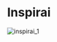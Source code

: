 # Inspirai
![inspirai_1](https://github.com/Mina-Tadros/Inspirai/assets/44627082/1dea50c1-fbf5-49ed-a655-7581ad924c31)
